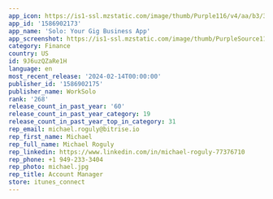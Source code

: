 ```yaml
---
app_icon: https://is1-ssl.mzstatic.com/image/thumb/Purple116/v4/aa/b3/31/aab33115-168b-f9a9-35af-b1850b2935a4/WorkSolo-0-0-1x_U007emarketing-0-7-0-0-85-220.png/1024x1024bb.png
app_id: '1586902173'
app_name: 'Solo: Your Gig Business App'
app_screenshot: https://is1-ssl.mzstatic.com/image/thumb/PurpleSource116/v4/3e/42/f1/3e42f130-d1b6-fc1d-4171-ef8da1b20df2/a3025629-47b2-43c1-b372-661e26c5b4cb_6.5__1.png/1284x2778bb.png
category: Finance
country: US
id: 9J6uzQZaRe1H
language: en
most_recent_release: '2024-02-14T00:00:00'
publisher_id: '1586902175'
publisher_name: WorkSolo
rank: '268'
release_count_in_past_year: '60'
release_count_in_past_year_category: 19
release_count_in_past_year_top_in_category: 31
rep_email: michael.roguly@bitrise.io
rep_first_name: Michael
rep_full_name: Michael Roguly
rep_linkedin: https://www.linkedin.com/in/michael-roguly-77376710
rep_phone: +1 949-233-3404
rep_photo: michael.jpg
rep_title: Account Manager
store: itunes_connect
---
```

